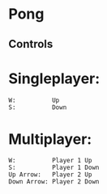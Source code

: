 # Pong

## Controls
# Singleplayer:
    W:          Up
    S:          Down
# Multiplayer:
    W:          Player 1 Up
    S:          Player 1 Down
    Up Arrow:   Player 2 Up
    Down Arrow: Player 2 Down

